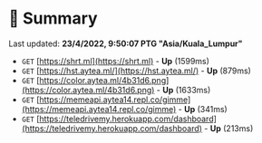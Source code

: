 # 📖 Summary
Last updated: **23/4/2022, 9:50:07 PTG "Asia/Kuala_Lumpur"**

- `GET` [https://shrt.ml](https://shrt.ml) - **Up** (1599ms)
- `GET` [https://hst.aytea.ml/](https://hst.aytea.ml/) - **Up** (879ms)
- `GET` [https://color.aytea.ml/4b31d6.png](https://color.aytea.ml/4b31d6.png) - **Up** (1633ms)
- `GET` [https://memeapi.aytea14.repl.co/gimme](https://memeapi.aytea14.repl.co/gimme) - **Up** (341ms)
- `GET` [https://teledrivemy.herokuapp.com/dashboard](https://teledrivemy.herokuapp.com/dashboard) - **Up** (213ms)

